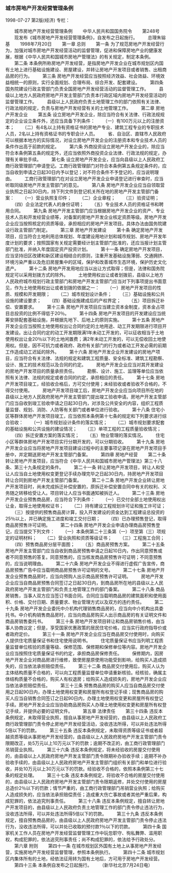 ### 城市房地产开发经营管理条例

1998-07-27
第2版(经济)
专栏：

　　城市房地产开发经营管理条例
　　中华人民共和国国务院令
　　第248号
　　现发布《城市房地产开发经营管理条例》，自发布之日起施行。
　　总理朱镕基
　　1998年7月20日
　　第一章  总则
　　第一条  为了规范房地产开发经营行为，加强对城市房地产开发经营活动的监督管理，促进和保障房地产业的健康发展，根据《中华人民共和国城市房地产管理法》的有关规定，制定本条例。
　　第二条  本条例所称房地产开发经营，是指房地产开发企业在城市规划区内国有土地上进行基础设施建设、房屋建设，并转让房地产开发项目或者销售、出租商品房的行为。
　　第三条  房地产开发经营应当按照经济效益、社会效益、环境效益相统一的原则，实行全面规划、合理布局、综合开发、配套建设。
　　第四条  国务院建设行政主管部门负责全国房地产开发经营活动的监督管理工作。
　　县级以上地方人民政府房地产开发主管部门负责本行政区域内房地产开发经营活动的监督管理工作。
　　县级以上人民政府负责土地管理工作的部门依照有关法律、行政法规的规定，负责与房地产开发经营有关的土地管理工作。
　　第二章  房地产开发企业
　　第五条  设立房地产开发企业，除应当符合有关法律、行政法规规定的企业设立条件外，还应当具备下列条件：
　　（一）有100万元以上的注册资本；
　　（二）有4名以上持有资格证书的房地产专业、建筑工程专业的专职技术人员，2名以上持有资格证书的专职会计人员。
　　省、自治区、直辖市人民政府可以根据本地方的实际情况，对设立房地产开发企业的注册资本和专业技术人员的条件作出高于前款的规定。
　　第六条  外商投资设立房地产开发企业的，除应当符合本条例第五条的规定外，还应当依照外商投资企业法律、行政法规的规定，办理有关审批手续。
　　第七条  设立房地产开发企业，应当向县级以上人民政府工商行政管理部门申请登记。工商行政管理部门对符合本条例第五条规定条件的，应当自收到申请之日起30日内予以登记；对不符合条件不予登记的，应当说明理由。
　　工商行政管理部门在对设立房地产开发企业申请登记进行审查时，应当听取同级房地产开发主管部门的意见。
　　第八条  房地产开发企业应当自领取营业执照之日起30日内，持下列文件到登记机关所在地的房地产开发主管部门备案：
　　（一）营业执照复印件；
　　（二）企业章程；
　　（三）验资证明；
　　（四）企业法定代表人的身份证明；
　　（五）专业技术人员的资格证书和聘用合同。
　　第九条  房地产开发主管部门应当根据房地产开发企业的资产、专业技术人员和开发经营业绩等，对备案的房地产开发企业核定资质等级。房地产开发企业应当按照核定的资质等级，承担相应的房地产开发项目。具体办法由国务院建设行政主管部门制定。
　　第三章  房地产开发建设
　　第十条  确定房地产开发项目，应当符合土地利用总体规划、年度建设用地计划和城市规划、房地产开发年度计划的要求；按照国家有关规定需要经计划主管部门批准的，还应当报计划主管部门批准，并纳入年度固定资产投资计划。
　　第十一条  确定房地产开发项目，应当坚持旧区改建和新区建设相结合的原则，注重开发基础设施薄弱、交通拥挤、环境污染严重以及危旧房屋集中的区域，保护和改善城市生态环境，保护历史文化遗产。
　　第十二条  房地产开发用地应当以出让方式取得；但是，法律和国务院规定可以采用划拨方式的除外。
　　土地使用权出让或者划拨前，县级以上地方人民政府城市规划行政主管部门和房地产开发主管部门应当对下列事项提出书面意见，作为土地使用权出让或者划拨的依据之一：
　　（一）房地产开发项目的性质、规模和开发期限；
　　（二）城市规划设计条件；
　　（三）基础设施和公共设施的建设要求；
　　（四）基础设施建成后的产权界定；
　　（五）项目拆迁补偿、安置要求。
　　第十三条  房地产开发项目应当建立资本金制度，资本金占项目总投资的比例不得低于20％。
　　第十四条  房地产开发项目的开发建设应当统筹安排配套基础设施，并根据先地下、后地上的原则实施。
　　第十五条  房地产开发企业应当按照土地使用权出让合同约定的土地用途、动工开发期限进行项目开发建设。出让合同约定的动工开发期限满1年未动工开发的，可以征收相当于土地使用权出让金20％以下的土地闲置费；满2年未动工开发的，可以无偿收回土地使用权。但是，因不可抗力或者政府、政府有关部门的行为或者动工开发必需的前期工作造成动工迟延的除外。
　　第十六条  房地产开发企业开发建设的房地产项目，应当符合有关法律、法规的规定和建筑工程质量、安全标准、建筑工程勘察、设计、施工的技术规范以及合同的约定。
　　房地产开发企业应当对其开发建设的房地产开发项目的质量承担责任。
　　勘察、设计、施工、监理等单位应当依照有关法律、法规的规定或者合同的约定，承担相应的责任。
　　第十七条  房地产开发项目竣工，经验收合格后，方可交付使用；未经验收或者验收不合格的，不得交付使用。
　　房地产开发项目竣工后，房地产开发企业应当向项目所在地的县级以上地方人民政府房地产开发主管部门提出竣工验收申请。房地产开发主管部门应当自收到竣工验收申请之日起30日内，对涉及公共安全的内容，组织工程质量监督、规划、消防、人防等有关部门或者单位进行验收。
　　第十八条  住宅小区等群体房地产开发项目竣工，应当依照本条例第十七条的规定和下列要求进行综合验收：
　　（一）城市规划设计条件的落实情况；
　　（二）城市规划要求配套的基础设施和公共设施的建设情况；
　　（三）单项工程的工程质量验收情况；
　　（四）拆迁安置方案的落实情况；
　　（五）物业管理的落实情况。
　　住宅小区等群体房地产开发项目实行分期开发的，可以分期验收。
　　第十九条  房地产开发企业应当将房地产开发项目建设过程中的主要事项记录在房地产开发项目手册中，并定期送房地产开发主管部门备案。
　　第四章  房地产经营
　　第二十条  转让房地产开发项目，应当符合《中华人民共和国城市房地产管理法》第三十八条、第三十九条规定的条件。
　　第二十一条  转让房地产开发项目，转让人和受让人应当自土地使用权变更登记手续办理完毕之日起30日内，持房地产开发项目转让合同到房地产开发主管部门备案。
　　第二十二条  房地产开发企业转让房地产开发项目时，尚未完成拆迁补偿安置的，原拆迁补偿安置合同中有关的权利、义务随之转移给受让人。项目转让人应当书面通知被拆迁人。
　　第二十三条  房地产开发企业预售商品房，应当符合下列条件：
　　（一）已交付全部土地使用权出让金，取得土地使用权证书；
　　（二）持有建设工程规划许可证和施工许可证；
　　（三）按提供的预售商品房计算，投入开发建设的资金达到工程建设总投资的25％以上，并已确定施工进度和竣工交付日期；
　　（四）已办理预售登记，取得商品房预售许可证明。
　　第二十四条  房地产开发企业申请办理商品房预售登记，应当提交下列文件：
　　（一）本条例第二十三条第（一）项至第（三）项规定的证明材料；
　　（二）营业执照和资质等级证书；
　　（三）工程施工合同；
　　（四）预售商品房分层平面图；
　　（五）商品房预售方案。
　　第二十五条  房地产开发主管部门应当自收到商品房预售申请之日起10日内，作出同意预售或者不同意预售的答复。同意预售的，应当核发商品房预售许可证明；不同意预售的，应当说明理由。
　　第二十六条  房地产开发企业不得进行虚假广告宣传，商品房预售广告中应当载明商品房预售许可证明的文号。
　　第二十七条  房地产开发企业预售商品房时，应当向预购人出示商品房预售许可证明。
　　房地产开发企业应当自商品房预售合同签订之日起30日内，到商品房所在地的县级以上人民政府房地产开发主管部门和负责土地管理工作的部门备案。
　　第二十八条  商品房销售，当事人双方应当签订书面合同。合同应当载明商品房的建筑面积和使用面积、价格、交付日期、质量要求、物业管理方式以及双方的违约责任。
　　第二十九条  房地产开发企业委托中介机构代理销售商品房的，应当向中介机构出具委托书。中介机构销售商品房时，应当向商品房购买人出示商品房的有关证明文件和商品房销售委托书。
　　第三十条  房地产开发项目转让和商品房销售价格，由当事人协商议定；但是，享受国家优惠政策的居民住宅价格，应当实行政府指导价或者政府定价。
　　第三十一条  房地产开发企业应当在商品房交付使用时，向购买人提供住宅质量保证书和住宅使用说明书。
　　住宅质量保证书应当列明工程质量监督单位核验的质量等级、保修范围、保修期和保修单位等内容。房地产开发企业应当按照住宅质量保证书的约定，承担商品房保修责任。
　　保修期内，因房地产开发企业对商品房进行维修，致使房屋原使用功能受到影响，给购买人造成损失的，应当依法承担赔偿责任。
　　第三十二条  商品房交付使用后，购买人认为主体结构质量不合格的，可以向工程质量监督单位申请重新核验。经核验，确属主体结构质量不合格的，购买人有权退房；给购买人造成损失的，房地产开发企业应当依法承担赔偿责任。
　　第三十三条  预售商品房的购买人应当自商品房交付使用之日起90日内，办理土地使用权变更和房屋所有权登记手续；现售商品房的购买人应当自销售合同签订之日起90日内，办理土地使用权变更和房屋所有权登记手续。房地产开发企业应当协助商品房购买人办理土地使用权变更和房屋所有权登记手续，并提供必要的证明文件。
　　第五章  法律责任
　　第三十四条  违反本条例规定，未取得营业执照，擅自从事房地产开发经营的，由县级以上人民政府工商行政管理部门责令停止房地产开发经营活动，没收违法所得，可以并处违法所得5倍以下的罚款。
　　第三十五条  违反本条例规定，未取得资质等级证书或者超越资质等级从事房地产开发经营的，由县级以上人民政府房地产开发主管部门责令限期改正，处5万元以上10万元以下的罚款；逾期不改正的，由工商行政管理部门吊销营业执照。
　　第三十六条  违反本条例规定，将未经验收的房屋交付使用的，由县级以上人民政府房地产开发主管部门责令限期补办验收手续；逾期不补办验收手续的，由县级以上人民政府房地产开发主管部门组织有关部门和单位进行验收，并处10万元以上30万元以下的罚款。经验收不合格的，依照本条例第三十七条的规定处理。
　　第三十七条  违反本条例规定，将验收不合格的房屋交付使用的，由县级以上人民政府房地产开发主管部门责令限期返修，并处交付使用的房屋总造价2％以下的罚款；情节严重的，由工商行政管理部门吊销营业执照；给购买人造成损失的，应当依法承担赔偿责任；造成重大伤亡事故或者其他严重后果，构成犯罪的，依法追究刑事责任。
　　第三十八条  违反本条例规定，擅自转让房地产开发项目的，由县级以上人民政府负责土地管理工作的部门责令停止违法行为，没收违法所得，可以并处违法所得5倍以下的罚款。
　　第三十九条  违反本条例规定，擅自预售商品房的，由县级以上人民政府房地产开发主管部门责令停止违法行为，没收违法所得，可以并处已收取的预付款1％以下的罚款。
　　第四十条  国家机关工作人员在房地产开发经营监督管理工作中玩忽职守、徇私舞弊、滥用职权，构成犯罪的，依法追究刑事责任；尚不构成犯罪的，依法给予行政处分。
　　第六章  附则
　　第四十一条  在城市规划区外国有土地上从事房地产开发经营，实施房地产开发经营监督管理，参照本条例执行。
　　第四十二条  城市规划区内集体所有的土地，经依法征用转为国有土地后，方可用于房地产开发经营。
　　第四十三条  本条例自发布之日起施行。
　　（新华社北京7月24日电）
